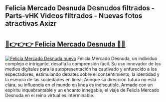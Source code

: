 ## Felicia Mercado Desnuda D𝚎sn𝚞dos filtr𝚊dos - Parts-vHK Vid𝚎os filtr𝚊dos - N𝚞evas f𝚘tos atr𝚊ctivas Axizr

# <h2><a href="http://mb19o05.tromn.icu/?c=Felicia+Mercado+Desnuda">🔗👉👉👉 Felicia Mercado Desnuda 🔗🔗</a></h2>

[![Felicia Mercado Desnuda nuevo](https://i.imgur.com/pEAQMta.gif)](http://mb19o05.tromn.icu/?c=Felicia+Mercado+Desnuda)
Felicia Mercado Desnuda, un individuo complejo e intrigante, desafía la comprensión fácil. Su uso innovador de los medios digitales para la autopresentación ha cautivado y enfurecido a los espectadores, estimulando debates sobre el consentimiento, la identidad y la esencia de las sociedades en línea. Aunque su dirección futura no está clara, su influencia en el mundo en línea es indiscutible. Armado con un espíritu inquebrantable y un encanto innegable, el viaje de Felicia Mercado Desnuda en el reino virtual es interminable.
